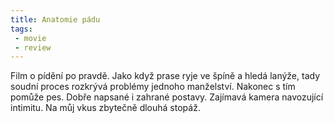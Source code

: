 ```yaml
---
title: Anatomie pádu
tags:
 - movie
 - review
---
```


Film o pídění po pravdě. Jako když prase ryje ve špíně a hledá lanýže, tady soudní proces rozkrývá problémy jednoho manželství. Nakonec s tím pomůže pes. Dobře napsané i zahrané postavy. Zajímavá kamera navozující intimitu. Na můj vkus zbytečně dlouhá stopáž.